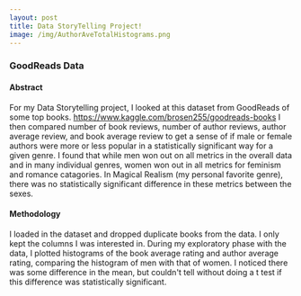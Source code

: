 ```yaml
---
layout: post
title: Data StoryTelling Project!
image: /img/AuthorAveTotalHistograms.png
---
```


### GoodReads Data

#### Abstract
For my Data Storytelling project, I looked at this dataset from GoodReads of some top books. https://www.kaggle.com/brosen255/goodreads-books I then compared number of book reviews, number of author reviews, author average review, and book average review to get a sense of if male or female authors were more or less popular in a statistically significant way for a given genre. I found that while men won out on all metrics in the overall data and in many individual genres, women won out in all metrics for feminism and romance catagories. In Magical Realism (my personal favorite genre), there was no statistically significant difference in these metrics between the sexes.
#### Methodology
I loaded in the dataset and dropped duplicate books from the data. I only kept the columns I was interested in. During my exploratory phase with the data, I plotted histograms of the book average rating and author average rating, comparing the histogram of men with that of women. I noticed there was some difference in the mean, but couldn't tell without doing a t test if this difference was statistically significant. 


